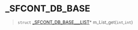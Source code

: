 # _SFCONT_DB_BASE
 
> `struct` [_SFCONT_DB_BASE___LIST](lua/classes/_SFCONT_DB_BASE___LIST.md)* m_List_get(`int`,`int`)
 
